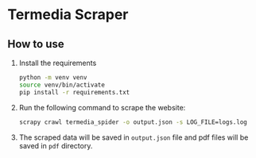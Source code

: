 # Termedia Scraper

## How to use

1. Install the requirements
    ```bash
    python -m venv venv
    source venv/bin/activate
    pip install -r requirements.txt
    ```
2. Run the following command to scrape the website:
    ```bash
    scrapy crawl termedia_spider -o output.json -s LOG_FILE=logs.log
    ```
3. The scraped data will be saved in `output.json` file and pdf files will be saved in `pdf` directory.
